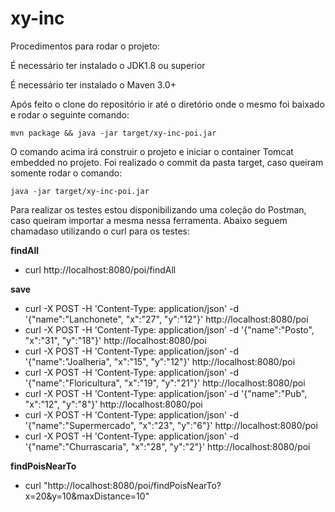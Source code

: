 # xy-inc

Procedimentos para rodar o projeto:

É necessário ter instalado o JDK1.8 ou superior

É necessário ter instalado o Maven 3.0+

Após feito o clone do repositório ir até o diretório onde o mesmo foi baixado e rodar o seguinte comando:
```
mvn package && java -jar target/xy-inc-poi.jar
```

O comando acima irá construir o projeto e iniciar o container Tomcat embedded no projeto. Foi realizado o commit da pasta target, caso queiram somente rodar o comando:

```
java -jar target/xy-inc-poi.jar
```

Para realizar os testes estou disponibilizando uma coleção do Postman, caso queiram importar a mesma nessa ferramenta. Abaixo seguem chamadaso utilizando o curl para os testes:

**findAll**
- curl http://localhost:8080/poi/findAll

**save**
- curl -X POST -H 'Content-Type: application/json' -d '{"name":"Lanchonete", "x":"27", "y":"12"}' http://localhost:8080/poi
- curl -X POST -H 'Content-Type: application/json' -d '{"name":"Posto", "x":"31", "y":"18"}' http://localhost:8080/poi
- curl -X POST -H 'Content-Type: application/json' -d '{"name":"Joalheria", "x":"15", "y":"12"}' http://localhost:8080/poi
- curl -X POST -H 'Content-Type: application/json' -d '{"name":"Floricultura", "x":"19", "y":"21"}' http://localhost:8080/poi
- curl -X POST -H 'Content-Type: application/json' -d '{"name":"Pub", "x":"12", "y":"8"}' http://localhost:8080/poi
- curl -X POST -H 'Content-Type: application/json' -d '{"name":"Supermercado", "x":"23", "y":"6"}' http://localhost:8080/poi
- curl -X POST -H 'Content-Type: application/json' -d '{"name":"Churrascaria", "x":"28", "y":"2"}' http://localhost:8080/poi

**findPoisNearTo**
- curl "http://localhost:8080/poi/findPoisNearTo?x=20&y=10&maxDistance=10"
